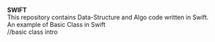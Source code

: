 <b>SWIFT</b>  
This repository contains Data-Structure and Algo code written in Swift.  
An example of Basic Class in Swift  
//basic class intro



